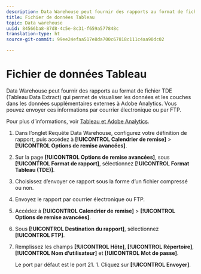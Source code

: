 ```yaml
---
description: Data Warehouse peut fournir des rapports au format de fichier TDE (Tableau Data Extract) qui permet de visualiser les données et les couches dans les données supplémentaires externes à Adobe Analytics. Vous pouvez envoyer ces informations par courrier électronique ou par FTP.
title: Fichier de données Tableau
topic: Data warehouse
uuid: 84566ba8-87d8-4c5e-8c31-f659a577848c
translation-type: ht
source-git-commit: 99ee24efaa517e8da700c67818c111c4aa90dc02

---
```



# Fichier de données Tableau

Data Warehouse peut fournir des rapports au format de fichier TDE (Tableau Data Extract) qui permet de visualiser les données et les couches dans les données supplémentaires externes à Adobe Analytics. Vous pouvez envoyer ces informations par courrier électronique ou par FTP.

Pour plus d’informations, voir [Tableau et Adobe Analytics](https://www.tableausoftware.com/about/blog/2014/3/tableau-and-adobe-analytics-digital-marketing-gets-even-more-awesome-29491).

1. Dans l’onglet Requête Data Warehouse, configurez votre définition de rapport, puis accédez à **[!UICONTROL Calendrier de remise]** > **[!UICONTROL Options de remise avancées]**.
1. Sur la page **[!UICONTROL Options de remise avancées]**, sous **[!UICONTROL Format de rapport]**, sélectionnez **[!UICONTROL Format Tableau (TDE)]**.
1. Choisissez d’envoyer ce rapport sous la forme d’un fichier compressé ou non.
1. Envoyez le rapport par courrier électronique ou FTP.

1. Accédez à **[!UICONTROL Calendrier de remise]** > **[!UICONTROL Options de remise avancées]**.
1. Sous **[!UICONTROL Destination du rapport]**, sélectionnez **[!UICONTROL FTP]**.
1. Remplissez les champs **[!UICONTROL Hôte]**, **[!UICONTROL Répertoire]**, **[!UICONTROL Nom d’utilisateur]** et **[!UICONTROL Mot de passe]**.

   Le port par défaut est le port 21. 1. Cliquez sur **[!UICONTROL Envoyer]**.
